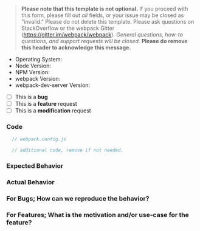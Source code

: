 > **Please note that this template is not optional.** If you proceed with this form,
please fill out _all_ fields, or your issue may be closed as "invalid."
Please do not delete this template. Please ask questions on StackOverflow or the
webpack Gitter (https://gitter.im/webpack/webpack). _General questions, how-to
questions, and support requests will be closed._
**Please do remove this header to acknowledge this message.**

* Operating System:
* Node Version:
* NPM Version:
* webpack Version:
* webpack-dev-server Version:

<!-- Please place an x, no spaces, in all [ ] that apply -->

- [ ] This is a **bug**
- [ ] This is a **feature** request
- [ ] This is a **modification** request

### Code

<!--
  If you have a large amount of code to share which demonstrates the problem
  you're experiencing, or your webpack config is very large, please provide a link
  to your repository rather than pasting code. We'd also encourage you to use a
  Github Gist link instead of pasting code. Otherwise, please paste relevant
  short snippets below.

  For bugs, please do consider providing a link to a stripped-down, bare-bones
  repo that can reproduce the problem you're experiencing. Many times, bugs
  aren't actual bugs, but rather specific issues with loaders, plugins, or
  an environment/OS. Problems with complicated or large applications will almost
  always require this to be triaged.
-->

```js
  // webpack.config.js
```

```js
  // additional code, remove if not needed.
```

### Expected Behavior

### Actual Behavior

### For Bugs; How can we reproduce the behavior?

### For Features; What is the motivation and/or use-case for the feature?

